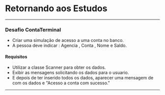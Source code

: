 # Retornando aos Estudos
- - -
### Desafio ContaTerminal

- Criar uma simulação de acesso a uma conta no banco.
- A pessoa deve indicar : Agencia , Conta , Nome e Saldo.
#### Requisitos
- Utilizar a classe Scanner para obter os dados.
- Exibir as mensagens solicitando os dados para o usuario.
- E depois de ter inserido todos os dados, aparecer uma mensagem de com os dados e "Acesso a conta com sucesso."
- - - 